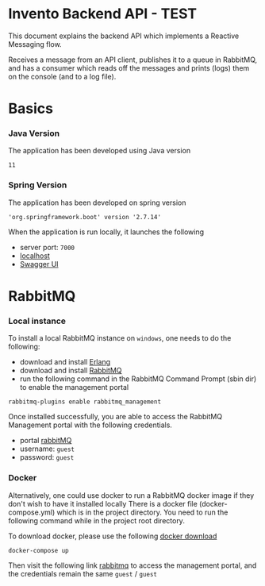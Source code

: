 # Invento Backend API - TEST

This document explains the backend API which implements a Reactive Messaging 
flow. 

Receives a message from an API client, publishes it to a queue in RabbitMQ, and 
has a consumer which reads off the messages and prints (logs) them on the console
(and to a log file).

# Basics
### Java Version
The application has been developed using Java version
```
11
```

### Spring Version
The application has been developed on spring version 
```
'org.springframework.boot' version '2.7.14'
```

When the application is run locally, it launches the following
- server port: ```7000```
- [localhost](http://localhost:7000)
- [Swagger UI](http://localhost:7000/swagger-ui/index.html) 


# RabbitMQ
### Local instance

To install a local RabbitMQ instance on ```windows```, one needs to do the following:
- download and install [Erlang](https://erlang.org/download/otp_versions_tree.html)
- download and install [RabbitMQ](https://github.com/rabbitmq/rabbitmq-server/releases/download/v3.12.2/rabbitmq-server-3.12.2.exe)
- run the following command in the RabbitMQ Command Prompt (sbin dir) to enable the management portal
```shell
rabbitmq-plugins enable rabbitmq_management
```

Once installed successfully, you are able to access the RabbitMQ Management portal with the following credentials.
- portal [rabbitMQ](http://localhost:15672/)
- username: ```guest```
- password: ```guest```

### Docker
Alternatively, one could use docker to run a RabbitMQ docker image if they don't wish to have it installed locally
There is a docker file (docker-compose.yml) which is in the project directory. You need to run the following command 
while in the project root directory.

To download docker, please use the following [docker download](https://www.docker.com/products/docker-desktop/)

```shell
docker-compose up
```



Then visit the following link [rabbitmq](http://localhost:15672) to access the management portal, and the credentials remain
the same ```guest``` / ```guest```








